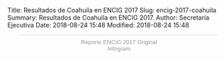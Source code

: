 Title: Resultados de Coahuila en ENCIG 2017
Slug: encig-2017-coahuila
Summary: Resultados de Coahuila en ENCIG 2017.
Author: Secretaría Ejecutiva
Date: 2018-08-24 15:48
Modified: 2018-08-24 15:48


<div class="infogram-embed" data-id="_/y9glXYYdfYTJEEuYCXKc" data-type="interactive" data-title="Reporte ENCIG 2017 Original"></div><script>!function(e,t,n,s){var i="InfogramEmbeds",o=e.getElementsByTagName(t)[0],d=/^http:/.test(e.location)?"http:":"https:";if(/^\/{2}/.test(s)&&(s=d+s),window[i]&&window[i].initialized)window[i].process&&window[i].process();else if(!e.getElementById(n)){var a=e.createElement(t);a.async=1,a.id=n,a.src=s,o.parentNode.insertBefore(a,o)}}(document,"script","infogram-async","https://e.infogram.com/js/dist/embed-loader-min.js");</script><div style="padding:8px 0;font-family:Arial!important;font-size:13px!important;line-height:15px!important;text-align:center;border-top:1px solid #dadada;margin:0 30px"><a href="https://infogram.com/9a7da34b-6d51-4577-86c5-b5693a59288e" style="color:#989898!important;text-decoration:none!important;" target="_blank">Reporte ENCIG 2017 Original</a><br><a href="https://infogram.com" style="color:#989898!important;text-decoration:none!important;" target="_blank" rel="nofollow">Infogram</a></div>
